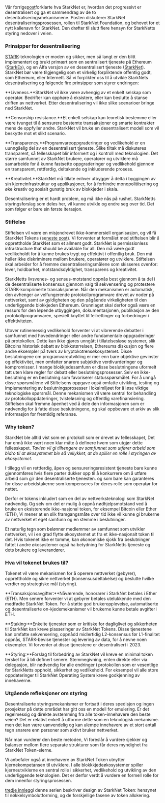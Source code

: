 Vår forrige[post](https://medium.com/@starkware/part-1-starknet-sovereignty-a-decentralization-proposal-bca3e98a01ef)forklarte hva StarkNet er, hvordan det progressivt er desentralisert og ga et sammendrag av de to desentraliseringsmekanismene. Posten diskuterer StarkNet desentraliseringsprosessen, rollen til StarkNet Foundation, og behovet for et nytt kallenavn for StarkNet. Den drøfter til slutt flere hensyn for StarkNetts styring nedover i veien.

### Prinsipper for desentralisering

[STARK](https://eprint.iacr.org/2018/046.pdf)-teknologien er moden og sikker, men så langt er den blitt implementert og brukt primært som en sentralisert tjeneste på Ethereum ([StarkEx](https://starkware.co/starkex/)), og en Alfa versjon av en desentralisert tjeneste ([StarkNet](https://starkware.co/starknet/)). StarkNet bør være tilgjengelig som et virkelig forpliktende offentlig godt, som Ethereum, eller Internett. Så vi forplikter oss til å utvikle StarkNets desentralisering og følgende fire prinsipper som styrer endringen:

**Liveness.**StarkNet vil ikke være avhengig av et enkelt selskap som operatør. Bedrifter kan opphøre å eksistere, eller kan beslutte å stanse driften av nettverket. Etter desentralisering vil ikke slike scenarioer bringe ned StarkNet.

**Censorship resistance.**Et enkelt selskap kan teoretisk bestemme eller være tvunget til å sensurere bestemte transaksjoner og smarte kontrakter mens de oppfyller andre. StarkNet vil bruke en desentralisert modell som vil beskytte mot et slikt scenario.

**Transparency.**Programvareoppgraderinger og vedlikehold er en uunngåelig del av en desentralisert tjeneste. Slike tiltak må diskuteres transparent, så fellesskapet blir informert og i kontroll med teknologien. Det større samfunnet av StarkNet brukere, operatører og utviklere må samarbeide for å kunne fastsette oppgraderinger og vedlikehold gjennom en transparent, rettferdig, deltakende og inkluderende prosess.

**Kreativitet.**StarkNet må tillate enhver utbygger å delta i byggingen av sin kjerneinfrastruktur og applikasjoner, for å forhindre monopolitiisering og øke kreativ og sosialt gunstig bruk av blokkjeder i skala.

Desentralisering er et hardt problem, og må ikke nås på rushet. StarkNetts styringsforslag som deles her, vil kunne utvikle og endre seg over tid. Det som følger er bare sin første iterasjon.

### Stiftelse

Stiftelsen vil være en misjondrevet ikke-kommersiell organisasjon, og vil få StarkNet Tokens (se[neste post](https://medium.com/@starkware/part-3-starknet-token-design-5cc17af066c6)). Vi forventer at formålet med stiftelsen blir å opprettholde StarkNet som et allment godt. StarkNet is permissionless infrastructure that should be available for all. Den må være godt vedlikeholdt for å kunne brukes trygt og effektivt i offentlig bruk. Den må heller ikke diskriminere mellom brukere, operatører og utviklere. Stiftelsen skal arbeider for å fremme desentraliseringsmålene som skisseres ovenfor: lever, holdbarhet, motstandsdyktighet, transparens og kreativitet.

StarkNetts livsvenes- og sensus-motstand oppnås best gjennom å ta del i de desentraliserte konsensus gjennom valg til sekvensering og protestere STARK-komprimerte transaksjonene. Når den mekanismen er automatisk, den avhenger av velfungerende protokollprogramvare drevet av noder på nettverket, samt av gyldigheten og den pågående virkeligheten til den underliggende blokkjeden Ethereum. Grunnlaget skal derfor også være en ressurs for den løpende utbyggingen, dokumentasjonen, publikasjon av den protokollprogramvaren, spesielt knyttet til feilrettinger og forbedringer i effektiviteten.

Utover rutinemessig vedlikehold forventer vi at vibrerende debatter i samfunnet med hovedendringer eller andre fundamentale oppgraderinger på protokollen. Dette kan ikke gjøres unngått i tillatelsesløse systemer, slik Bitcoins historisk debatt av blokkstørrelsen, Ethereums diskusjon og flere andre eksempler på tvers av kryptokotrensøkosystemet. Disse beslutningene om programvareutvikling er mer enn bare objektive gevinster og effektivitet, men omfatter snarere subjektive verdivurderinger og kompromisser. I mange blokkjedesamfunn er disse beslutningene uformelt tatt uten klare regler for debatt eller beslutningsprosesser. Selv en ikke-beslutning er en beslutning som favoriserer statusspørsmålet. For å unngå disse spørsmålene vil Stiftelsens oppgave også omfatte utvikling, testing og implementering av beslutningsprosesser i lokalmiljøet for å løse viktige teknologiske spørsmål. Denne mekanismen vil være sentral for behandling av protokolloppdateringer, tvisteløsning og offentlig varefinansiering. Stiftelsen skal fremme åpenhet ved å dele den informasjonen som er nødvendig for å fatte disse beslutningene, og skal oppbevare et arkiv av slik informasjon for fremtidig referanse.

### Why token?

StarkNet ble alltid vist som en protokoll som er drevet av fellesskapet, Det har ennå ikke vært noen klar måte å definere hvem som utgjør dette fellesskapet. *Tavlen vil gi tilhengere av samfunnet som utfører arbeid som bidro til at økosystemet ble så vellykket, at de spiller en rolle i styringen av økosystemet.*

I tillegg vil en rettferdig, åpen og sensureringsresistent tjeneste bare kunne gjennomføres hvis flere parter dukker opp til å konkurrere om å utføre arbeid som gir den desentraliserte tjenesten. og som bare kan garanteres for disse arbeidstakerne som kompenseres for deres rolle som operatør for nettet.

Derfor er tokens inkludert som en del av nettverksteknologi som StarkNet nødvendig. Og selv om det er mulig å oppnå nødhjelpsmotstand ved å bruke en eksisterende ikke-nasjonal token, for eksempel Bitcoin eller Ether (ETH), Vi mener at en slik framgangsmåte over tid ikke vil kunne gi brukerne av nettverket et eget samfunn og en stemme i beslutninger.

Et naturlig tegn som belønner medlemmer av samfunnet som utvikler nettverket, vil i en grad flytte økosystemet ut fra et ikke-nasjonalt token til det. Hvis tokenet ikke er tomme, kan økonomiske sjokk fra beslutninger fattet i andre økosystemer også ha betydning for StarkNetts tjeneste og dets brukere og leverandører.

### Hva vil tokenet brukes til?

Tokenet vil være mekanismen for å operere nettverket (gebyrer), opprettholde og sikre nettverket (konsensusdeltakelse) og beslutte hvilke verdier og strategiske mål (styring).

**Transaksjonsavgifter:**Nåværende, honorarer i StarkNet betales i Ether (ETH). Men senere forventer vi at gebyrer betales utelukkende med den medfødte StarkNet Token. For å støtte god brukeropplevelse, automatiserte og desentraliserte on-kjedemekanismer vil brukerne kunne betale avgifter i ETH.

**Staking:**Enkelte tjenester som er kritiske for dagliglivet og sikkerheten til StarkNet kan kreve plasseringer av StarkNet Tokens. Disse tjenestene kan omfatte sekvensering, oppnådd midlertidig L2-konsensus før L1-finalitet oppnås, STARK-bevise tjenester og levering av data, for å nevne noen eksempler. Vi forventer at disse tjenestene er desentralisert i 2023.

**Styring:**Forslag til forbedring av StarkNet vil kreve en minimal token terskel for å bli definert senere. Stemmegivning, enten direkte eller via delegasjon, blir nødvendig for alle endringer i protokollen som er vesentlige for StarkNetts opphold, sikkerhet og vedlikehold. For eksempel vil alle store oppdateringer til StarkNet Operating System kreve godkjenning av innehaverne.

### Utgående refleksjoner om styring

Desentraliserte styringsmekanismer er fortsatt i deres spedisjon og ingen prosjekter på dette området har gitt oss en modell for emulering. Er det regelmessig og direkte avstemming fra alle token-innehavere den beste veien? Det er relativt enkelt å utforme dette som en teknologisk mekanisme. men det kan være uanvendelig og kan ulempe innehavere av et stort antall tegn snarere enn personer som aktivt bruker nettverket.

Når man vurderer den beste metoden, Vi foreslår å vurdere sjekker og balanser mellom flere separate strukturer som får deres myndighet fra StarkNet Token-eierne.

Vi anbefaler også at innehavere av StarkNet Token utnytter kjernekompetansen til utviklere. I alle blokkkjedeøkosystemer spiller kjerneutviklerne en sentral rolle i sikkerhet, vedlikehold og utvikling av den underliggende teknologien. Det er derfor verdt å vurdere en formell rolle for dem innenfor styringsprosessen.

[tredje innlegg](https://medium.com/@starkware/part-3-starknet-token-design-5cc17af066c6)i denne serien beskriver design av StarkNet Token: hensynet til nøkkelsymbolutforming, og de forskjellige fasene av token allokering.